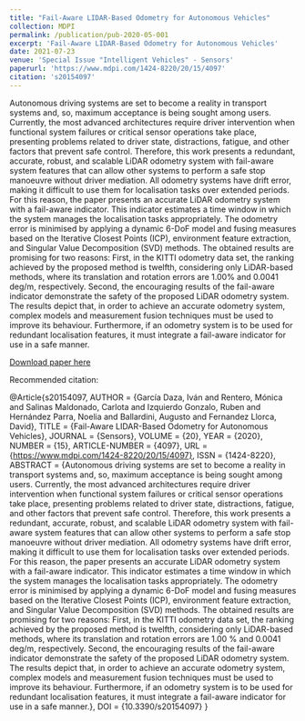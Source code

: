 ```yaml
---
title: "Fail-Aware LIDAR-Based Odometry for Autonomous Vehicles"
collection: MDPI
permalink: /publication/pub-2020-05-001
excerpt: 'Fail-Aware LIDAR-Based Odometry for Autonomous Vehicles'
date: 2021-07-23
venue: 'Special Issue "Intelligent Vehicles" - Sensors'
paperurl: 'https://www.mdpi.com/1424-8220/20/15/4097'
citation: 's20154097'
---
```

Autonomous driving systems are set to become a reality in transport systems and, so, maximum acceptance is being sought among users. Currently, the most advanced architectures require driver intervention when functional system failures or critical sensor operations take place, presenting problems related to driver state, distractions, fatigue, and other factors that prevent safe control. Therefore, this work presents a redundant, accurate, robust, and scalable LiDAR odometry system with fail-aware system features that can allow other systems to perform a safe stop manoeuvre without driver mediation. All odometry systems have drift error, making it difficult to use them for localisation tasks over extended periods. For this reason, the paper presents an accurate LiDAR odometry system with a fail-aware indicator. This indicator estimates a time window in which the system manages the localisation tasks appropriately. The odometry error is minimised by applying a dynamic 6-DoF model and fusing measures based on the Iterative Closest Points (ICP), environment feature extraction, and Singular Value Decomposition (SVD) methods. The obtained results are promising for two reasons: First, in the KITTI odometry data set, the ranking achieved by the proposed method is twelfth, considering only LiDAR-based methods, where its translation and rotation errors are 1.00% and 0.0041 deg/m, respectively. Second, the encouraging results of the fail-aware indicator demonstrate the safety of the proposed LiDAR odometry system. The results depict that, in order to achieve an accurate odometry system, complex models and measurement fusion techniques must be used to improve its behaviour. Furthermore, if an odometry system is to be used for redundant localisation features, it must integrate a fail-aware indicator for use in a safe manner.

[Download paper here](https://www.mdpi.com/1424-8220/20/15/4097)

Recommended citation: 

@Article{s20154097,
AUTHOR = {García Daza, Iván and Rentero, Mónica and Salinas Maldonado, Carlota and Izquierdo Gonzalo, Ruben and Hernández Parra, Noelia and Ballardini, Augusto and Fernandez Llorca, David},
TITLE = {Fail-Aware LIDAR-Based Odometry for Autonomous Vehicles},
JOURNAL = {Sensors},
VOLUME = {20},
YEAR = {2020},
NUMBER = {15},
ARTICLE-NUMBER = {4097},
URL = {https://www.mdpi.com/1424-8220/20/15/4097},
ISSN = {1424-8220},
ABSTRACT = {Autonomous driving systems are set to become a reality in transport systems and, so, maximum acceptance is being sought among users. Currently, the most advanced architectures require driver intervention when functional system failures or critical sensor operations take place, presenting problems related to driver state, distractions, fatigue, and other factors that prevent safe control. Therefore, this work presents a redundant, accurate, robust, and scalable LiDAR odometry system with fail-aware system features that can allow other systems to perform a safe stop manoeuvre without driver mediation. All odometry systems have drift error, making it difficult to use them for localisation tasks over extended periods. For this reason, the paper presents an accurate LiDAR odometry system with a fail-aware indicator. This indicator estimates a time window in which the system manages the localisation tasks appropriately. The odometry error is minimised by applying a dynamic 6-DoF model and fusing measures based on the Iterative Closest Points (ICP), environment feature extraction, and Singular Value Decomposition (SVD) methods. The obtained results are promising for two reasons: First, in the KITTI odometry data set, the ranking achieved by the proposed method is twelfth, considering only LiDAR-based methods, where its translation and rotation errors are     1.00 %     and 0.0041 deg/m, respectively. Second, the encouraging results of the fail-aware indicator demonstrate the safety of the proposed LiDAR odometry system. The results depict that, in order to achieve an accurate odometry system, complex models and measurement fusion techniques must be used to improve its behaviour. Furthermore, if an odometry system is to be used for redundant localisation features, it must integrate a fail-aware indicator for use in a safe manner.},
DOI = {10.3390/s20154097}
}


